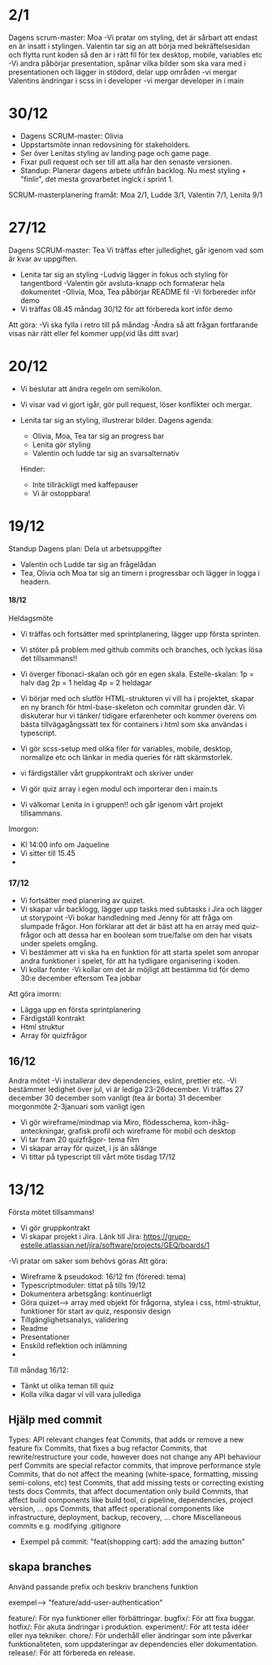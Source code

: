 # 2/1
Dagens scrum-master: Moa
-Vi pratar om styling, det är sårbart att endast en är insatt i stylingen. Valentin tar sig an att börja med bekräftelsesidan och flytta runt koden så den är i rätt fil för tex desktop, mobile, variables etc 
-Vi andra påbörjar presentation, spånar vilka bilder som ska vara med i presentationen och lägger in stödord, delar upp områden
-vi mergar Valentins ändringar i scss in i developer
-vi mergar developer in i main

# 30/12 
- Dagens SCRUM-master: Olivia 
- Uppstartsmöte innan redovsining för stakeholders. 
- Ser över Lenitas styling av landing page och game page. 
- Fixar pull request och ser till att alla har den senaste versionen. 
- Standup:  Planerar dagens arbete utifrån backlog. Nu mest styling + "finlir", det mesta grovarbetet ingick i sprint 1. 

SCRUM-masterplanering framåt: Moa 2/1, Ludde 3/1, Valentin 7/1, Lenita 9/1 


# 27/12
Dagens SCRUM-master: Tea
Vi träffas efter julledighet, går igenom vad som är kvar av uppgiften. 
- Lenita tar sig an styling
-Ludvig lägger in fokus och styling för tangentbord
-Valentin gör avsluta-knapp och formaterar hela dokumentet
-Olivia, Moa, Tea påbörjar README fil
-Vi förbereder inför demo
- Vi träffas 08.45 måndag 30/12 för att förbereda kort inför demo

Att göra:
-Vi ska fylla i retro till på måndag
-Ändra så att frågan fortfarande visas när rätt eller fel kommer upp(vid lås ditt svar)

# 20/12
- Vi beslutar att ändra regeln om semikolon.
- Vi visar vad vi gjort igår, gör pull request, löser konflikter och mergar.
- Lenita tar sig an styling, illustrerar bilder.
Dagens agenda:
  - Olivia, Moa, Tea tar sig an progress bar
  - Lenita gör styling
  - Valentin och ludde tar sig an svarsalternativ

  Hinder:
  - Inte tillräckligt med kaffepauser
  - Vi är ostoppbara!

# 19/12
Standup 
Dagens plan: Dela ut arbetsuppgifter
- Valentin och Ludde tar sig an frågelådan
- Tea, Olivia och Moa tar sig an timern i progressbar och lägger in logga i headern.


#### 18/12
Heldagsmöte
- Vi träffas och fortsätter med sprintplanering, lägger upp första sprinten. 

- Vi stöter på problem med github commits och branches, och lyckas lösa det tillsammans!!

- Vi överger fibonaci-skalan och gör en egen skala. Estelle-skalan:
1p = halv dag
2p = 1 heldag
4p = 2 heldagar

- Vi börjar med och slutför HTML-strukturen  vi vill ha i projektet, skapar en ny branch för html-base-skeleton och commitar grunden där. Vi diskuterar hur vi tänker/ tidigare erfarenheter och kommer överens om bästa tillvägagångssätt tex för containers i html som ska användas i typescript. 

- Vi gör scss-setup med olika filer för variables, mobile, desktop, normalize etc och länkar in media queries för rätt skärmstorlek. 

- vi färdigställer vårt gruppkontrakt och skriver under 

- Vi gör quiz array i egen modul och importerar den i main.ts 

- Vi välkomar Lenita in i gruppen!! och går igenom vårt projekt tillsammans. 

Imorgon:
- Kl 14:00 info om Jaqueline
- Vi sitter till 15.45 
- 

### 17/12
- Vi fortsätter med planering av quizet.
- Vi skapar vår backlogg, lägger upp tasks med subtasks i Jira och lägger ut storypoint
-Vi bokar handledning med Jenny för att fråga om slumpade frågor. Hon förklarar att det är bäst att ha en array med quiz-frågor och att dessa har en boolean som true/false om den har visats under spelets omgång.
- Vi bestämmer att vi ska ha en funktion för att starta spelet som anropar andra funktioner i spelet, för att ha tydligare organisering i koden. 
- Vi kollar fonter
-Vi kollar om det är möjligt att bestämma tid för demo 30:e december eftersom Tea jobbar

Att göra imorrn: 
- Lägga upp en första sprintplanering
- Färdigställ kontrakt
- Html struktur
- Array för quizfrågor

## 16/12
Andra mötet
-Vi installerar dev dependencies, eslint, prettier etc.
-Vi bestämmer ledighet över jul, vi är lediga 23-26december. Vi träffas 27 december
30 december som vanligt (tea är borta)
31 december morgonmöte 
2-3januari som vanligt igen

- Vi gör wireframe/mindmap via Miro, flödesschema, kom-ihåg-anteckningar, grafisk profil och wireframe för mobil och desktop
- Vi tar fram 20 quizfrågor- tema film
- Vi skapar array för quizet, i js än sålänge
- Vi tittar på typescript till vårt möte tisdag 17/12

# 13/12

Första mötet tillsammans!

- Vi gör gruppkontrakt
- Vi skapar projekt i Jira.
  Länk till Jira: https://grupp-estelle.atlassian.net/jira/software/projects/GEQ/boards/1

-Vi pratar om saker som behövs göras
Att göra:

- Wireframe & pseudokod: 16/12 fm (förered: tema)
- Typescriptmoduler: tittat på tills 19/12
- Dokumentera arbetsgång: kontinuerligt
- Göra quizet--> array med objekt för frågorna, stylea i css, html-struktur, funktioner för start av quiz, responsiv design
- Tillgänglighetsanalys, validering
- Readme
- Presentationer
- Enskild reflektion och inlämning
-

Till måndag 16/12:

- Tänkt ut olika teman till quiz
- Kolla vilka dagar vi vill vara jullediga

## Hjälp med commit

Types:
API relevant changes
feat Commits, that adds or remove a new feature
fix Commits, that fixes a bug
refactor Commits, that rewrite/restructure your code, however does not change any API behaviour
perf Commits are special refactor commits, that improve performance
style Commits, that do not affect the meaning (white-space, formatting, missing semi-colons, etc)
test Commits, that add missing tests or correcting existing tests
docs Commits, that affect documentation only
build Commits, that affect build components like build tool, ci pipeline, dependencies, project version, ...
ops Commits, that affect operational components like infrastructure, deployment, backup, recovery, ...
chore Miscellaneous commits e.g. modifying .gitignore

- Exempel på commit: "feat(shopping cart): add the amazing button"

## skapa branches

Använd passande prefix och beskriv branchens funktion

exempel--> "feature/add-user-authentication"

feature/: För nya funktioner eller förbättringar.
bugfix/: För att fixa buggar.
hotfix/: För akuta ändringar i produktion.
experiment/: För att testa idéer eller nya tekniker.
chore/: För underhåll eller ändringar som inte påverkar funktionaliteten, som uppdateringar av dependencies eller dokumentation.
release/: För att förbereda en release.
